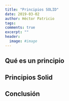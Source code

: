 ```yaml
---
title: "Principios SOLID"
date: 2019-03-02
author: Héctor Patricio
tags:
comments: true
excerpt: ""
header:
  image: #image
---
```


## Qué es un principio

## Principios Solid

## Conclusión